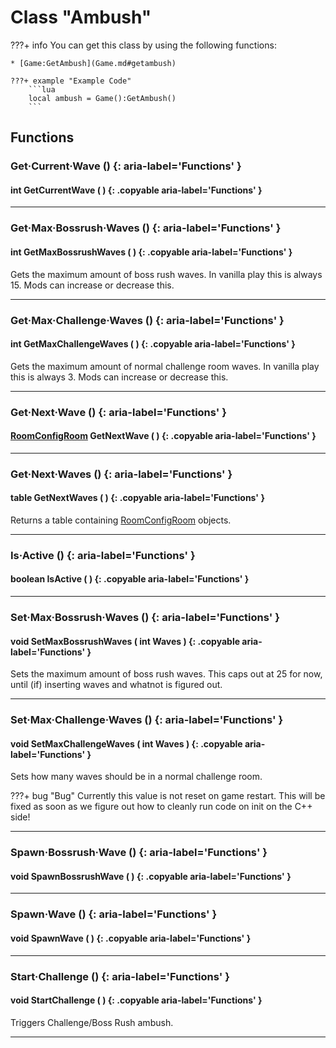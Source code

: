 # Class "Ambush"

???+ info
    You can get this class by using the following functions:

    * [Game:GetAmbush](Game.md#getambush)

    ???+ example "Example Code"
        ```lua
        local ambush = Game():GetAmbush()
        ```
        
## Functions

### Get·Current·Wave () {: aria-label='Functions' }
#### int GetCurrentWave ( ) {: .copyable aria-label='Functions' }

___
### Get·Max·Bossrush·Waves () {: aria-label='Functions' }
#### int GetMaxBossrushWaves ( ) {: .copyable aria-label='Functions' }
Gets the maximum amount of boss rush waves. In vanilla play this is always 15. Mods can increase or decrease this.

___
### Get·Max·Challenge·Waves () {: aria-label='Functions' }
#### int GetMaxChallengeWaves ( ) {: .copyable aria-label='Functions' }
Gets the maximum amount of normal challenge room waves. In vanilla play this is always 3. Mods can increase or decrease this.

___
### Get·Next·Wave () {: aria-label='Functions' }
#### [RoomConfigRoom](RoomConfigRoom.md) GetNextWave ( ) {: .copyable aria-label='Functions' }

___
### Get·Next·Waves () {: aria-label='Functions' }
#### table GetNextWaves ( ) {: .copyable aria-label='Functions' }
Returns a table containing [RoomConfigRoom](RoomConfigRoom.md) objects.
___
### Is·Active () {: aria-label='Functions' }
#### boolean IsActive ( ) {: .copyable aria-label='Functions' }

___
### Set·Max·Bossrush·Waves () {: aria-label='Functions' }
#### void SetMaxBossrushWaves ( int Waves ) {: .copyable aria-label='Functions' }
Sets the maximum amount of boss rush waves. This caps out at 25 for now, until (if) inserting waves and whatnot is figured out.

___
### Set·Max·Challenge·Waves () {: aria-label='Functions' }
#### void SetMaxChallengeWaves ( int Waves ) {: .copyable aria-label='Functions' }
Sets how many waves should be in a normal challenge room.

???+ bug "Bug"
	Currently this value is not reset on game restart. This will be fixed as soon as we figure out how to cleanly run code on init on the C++ side!
	
___
### Spawn·Bossrush·Wave () {: aria-label='Functions' }
#### void SpawnBossrushWave ( ) {: .copyable aria-label='Functions' }

___
### Spawn·Wave () {: aria-label='Functions' }
#### void SpawnWave ( ) {: .copyable aria-label='Functions' }

___
### Start·Challenge () {: aria-label='Functions' }
#### void StartChallenge ( ) {: .copyable aria-label='Functions' }
Triggers Challenge/Boss Rush ambush.

___